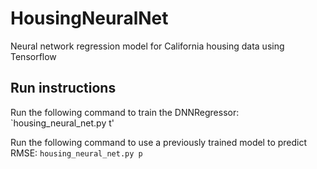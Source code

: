 # HousingNeuralNet
Neural network regression model for California housing data using Tensorflow

## Run instructions
Run the following command to train the DNNRegressor:
`housing_neural_net.py t'

Run the following command to use a previously trained model to predict RMSE:
`housing_neural_net.py p`
